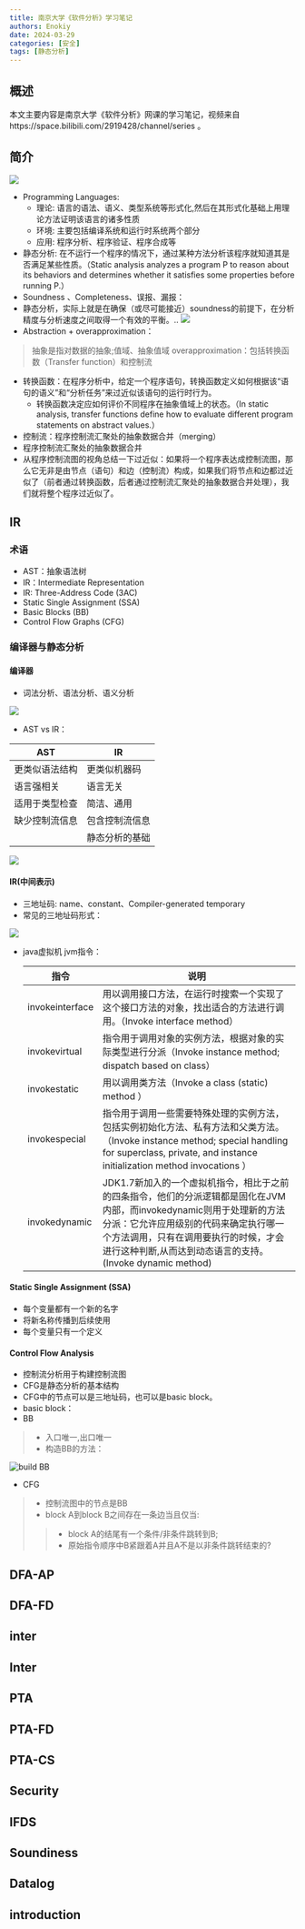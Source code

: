 ```yaml
---
title: 南京大学《软件分析》学习笔记
authors: Enokiy
date: 2024-03-29
categories: [安全]
tags: [静态分析]
---
```


## 概述
本文主要内容是南京大学《软件分析》网课的学习笔记，视频来自https://space.bilibili.com/2919428/channel/series 。

## 简介

![](/assets/images/static-program-analysis/2024-04-02-09-12-05.png)

* Programming Languages: 
    * 理论: 语言的语法、语义、类型系统等形式化,然后在其形式化基础上用理论方法证明该语言的诸多性质
    * 环境: 主要包括编译系统和运行时系统两个部分
    * 应用: 程序分析、程序验证、程序合成等
* 静态分析: 在不运行一个程序的情况下，通过某种方法分析该程序就知道其是否满足某些性质。（Static analysis analyzes a program P to reason about its behaviors and determines whether it satisfies some properties before running P.）
* Soundness 、Completeness、误报、漏报：
* 静态分析，实际上就是在确保（或尽可能接近）soundness的前提下，在分析精度与分析速度之间取得一个有效的平衡。..
![](/assets/images/static-program-analysis/2024-04-02-15-03-31.png)
* Abstraction + overapproximation：
> 抽象是指对数据的抽象;值域、抽象值域
> overapproximation：包括转换函数（Transfer function）和控制流
* 转换函数：在程序分析中，给定一个程序语句，转换函数定义如何根据该“语句的语义”和“分析任务”来过近似该语句的运行时行为。
    * 转换函数决定应如何评价不同程序在抽象值域上的状态。（In static analysis, transfer functions define how to evaluate different program statements on abstract values.）
* 控制流：程序控制流汇聚处的抽象数据合并（merging）
* 程序控制流汇聚处的抽象数据合并
* 从程序控制流图的视角总结一下过近似：如果将一个程序表达成控制流图，那么它无非是由节点（语句）和边（控制流）构成，如果我们将节点和边都过近似了（前者通过转换函数，后者通过控制流汇聚处的抽象数据合并处理），我们就将整个程序过近似了。


## IR

###  术语
* AST：抽象语法树
* IR：Intermediate Representation
* IR: Three-Address Code (3AC)
* Static Single Assignment (SSA)
* Basic Blocks (BB)
* Control Flow Graphs (CFG)

### 编译器与静态分析

#### 编译器

* 词法分析、语法分析、语义分析

![](/assets/images/static-program-analysis/20240410090041.png)

* AST vs IR：

|AST|IR|
|--|--|
|更类似语法结构|更类似机器码|
|语言强相关|语言无关|
|适用于类型检查|简洁、通用|
|缺少控制流信息|包含控制流信息|
||静态分析的基础|

![](/assets/images/static-program-analysis/20240410090703.png)

#### IR(中间表示)
* 三地址码: name、constant、Compiler-generated temporary
* 常见的三地址码形式：

![](/assets/images/static-program-analysis/20240410092034.png)


* java虚拟机 jvm指令：

  | 指令            | 说明                                                         |
  | --------------- | ------------------------------------------------------------ |
  | invokeinterface | 用以调用接口方法，在运行时搜索一个实现了这个接口方法的对象，找出适合的方法进行调用。（Invoke interface method） |
  | invokevirtual   | 指令用于调用对象的实例方法，根据对象的实际类型进行分派（Invoke instance method; dispatch based on class） |
  | invokestatic    | 用以调用类方法（Invoke a class (static) method ）            |
  | invokespecial   | 指令用于调用一些需要特殊处理的实例方法，包括实例初始化方法、私有方法和父类方法。（Invoke instance method; special handling for superclass, private, and instance initialization method invocations ） |
  | invokedynamic   | JDK1.7新加入的一个虚拟机指令，相比于之前的四条指令，他们的分派逻辑都是固化在JVM内部，而invokedynamic则用于处理新的方法分派：它允许应用级别的代码来确定执行哪一个方法调用，只有在调用要执行的时候，才会进行这种判断,从而达到动态语言的支持。(Invoke dynamic method) |

#### Static Single Assignment (SSA)

* 每个变量都有一个新的名字
* 将新名称传播到后续使用
* 每个变量只有一个定义

#### Control Flow Analysis
* 控制流分析用于构建控制流图
* CFG是静态分析的基本结构
* CFG中的节点可以是三地址码，也可以是basic block。
* basic block：
* BB
>* 入口唯一,出口唯一
>* 构造BB的方法：

![build BB](/assets/images/static-program-analysis/20240516085855.png)

* CFG
>* 控制流图中的节点是BB
>* block A到block B之间存在一条边当且仅当:
>>* block A的结尾有一个条件/非条件跳转到B;
>>* 原始指令顺序中B紧跟着A并且A不是以非条件跳转结束的?


## DFA-AP


## DFA-FD


## inter

## Inter

## PTA

## PTA-FD

## PTA-CS

## Security

## IFDS

## Soundiness

## Datalog

## introduction













 



































































